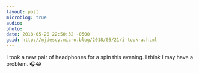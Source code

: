 ```yaml
---
layout: post
microblog: true
audio: 
photo: 
date: 2018-05-20 22:50:32 -0500
guid: http://mjdescy.micro.blog/2018/05/21/i-took-a.html
---
```

I took a new pair of headphones for a spin this evening. I think I may have a problem. 🎧😂
